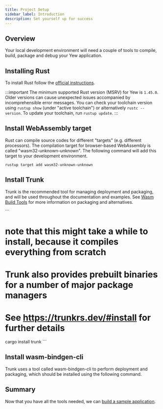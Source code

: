 ```yaml
---
title: Project Setup
sidebar_label: Introduction
description: Set yourself up for success
---
```


## Overview

Your local development environment will need a couple of tools to compile, build, package and debug your Yew application.


## Installing Rust

To install Rust follow the [official instructions](https://www.rust-lang.org/tools/install).

:::important
The minimum supported Rust version (MSRV) for Yew is `1.45.0`. Older versions can cause unexpected issues accompanied by incomprehensible error messages.
You can check your toolchain version using `rustup show` (under "active toolchain") or alternatively `rustc --version`. To update your toolchain, run `rustup update`.
:::

## Install WebAssembly target

Rust can compile source codes for different "targets" (e.g. different processors). The compilation target for browser-based WebAssembly is called "wasm32-unknown-unknown".  The following command will add this target to your development environment.

`rustup target add wasm32-unknown-unknown`

## Install Trunk

Trunk is the recommended tool for managing deployment and packaging, and will be used throughout the documentation and examples.
See [Wasm Build Tools](./../more/wasm-build-tools.md) for more information on packaging and alternatives.

\```
# note that this might take a while to install, because it compiles everything from scratch
# Trunk also provides prebuilt binaries for a number of major package managers
# See https://trunkrs.dev/#install for further details
cargo install trunk
\```

## Install wasm-bindgen-cli

Trunk uses a tool called wasm-bindgen-cli to perform deployment and packaging, which should be installed using the following command.



## Summary

Now that you have all the tools needed, we can [build a sample application](./build-a-sample-app.md).
